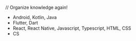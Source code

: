 // Organize knowledge again!

- Android, Kotlin, Java
- Flutter, Dart
- React, React Native, Javascript, Typescript, HTML, CSS
- CS